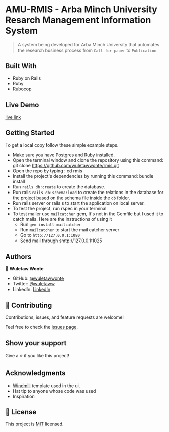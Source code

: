 # AMU-RMIS - Arba Minch University Resarch Management Information System

> A system being developed for Arba Minch University that automates the research business process from `Call for paper` to `Publication`.   


## Built With

- Ruby on Rails
- Ruby
- Rubocop

## Live Demo
[live link](https://amu-rmis.herokuapp.com/)

## Getting Started

To get a local copy follow these simple example steps.

- Make sure you have Postgres and Ruby installed.
- Open the terminal window and clone the repository using this command: git clone https://github.com/wuletawwonte/rmis.git
- Open the repo by typing : cd rmis
- Install the project's dependencies by running this command: bundle install
- Run `rails db:create` to create the database.
- Run rails `rails db:schema:load` to create the relations in the database for the project based on the schema file inside the `db` folder. 
- Run rails server or rails s to start the application on local server.
- To test the project, run rspec in your terminal
- To test mailer use `mailcatcher` gem, It's not in the Gemfile but I used it to catch mails. Here are the instructions of using it
    - Run `gem install mailcatcher`
    - Run `mailcatcher` to start the mail catcher server
    - Go to `http://127.0.0.1:1080`
    - Send mail through smtp://127.0.0.1:1025 


## Authors

👤 **Wuletaw Wonte**

- GitHub: [@wuletawwonte](https://github.com/wuletawwonte)
- Twitter: [@wuletaww](https://twitter.com/wuletaww)
- LinkedIn: [LinkedIn](https://linkedin.com/in/wuletaw-wonte)

## 🤝 Contributing

Contributions, issues, and feature requests are welcome!

Feel free to check the [issues page](../../issues/).

## Show your support

Give a ⭐️ if you like this project!

## Acknowledgments

- [Windmill](https://windmillui.com/) template used in the ui. 
- Hat tip to anyone whose code was used
- Inspiration

## 📝 License

This project is [MIT](./MIT.md) licensed.
